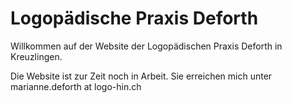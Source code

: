# Logopädische Praxis Deforth

Willkommen auf der Website der Logopädischen Praxis Deforth in Kreuzlingen.

Die Website ist zur Zeit noch in Arbeit. Sie erreichen mich unter marianne.deforth at logo-hin.ch
